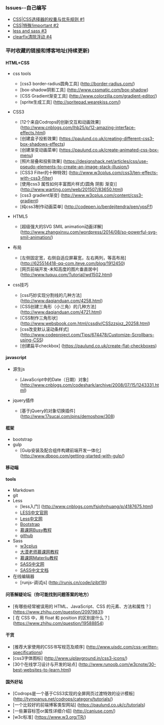 ### Issues--自己编写
- [CSS|CSS选择器的权重与优先规则 #1](https://github.com/Demy-ouyang/blog/issues/1)
- [CSS|特殊!important #2](https://github.com/Demy-ouyang/blog/issues/2)
- [less and sass #3](https://github.com/Demy-ouyang/blog/issues/3)
- [clearfix清除浮动 #4](https://github.com/Demy-ouyang/blog/issues)

### 平时收藏的链接和博客地址(持续更新)

#### HTML+CSS
 - css tools
    * [css3 border-radius圆角工具] (http://border-radius.com/)
    * [box-shadow阴影工具] (http://www.cssmatic.com/box-shadow)
    * [CSS Gradient渐变工具] (http://www.colorzilla.com/gradient-editor/)
    * [sprite生成工具] (http://spritepad.wearekiss.com/)

 
 - CSS3
    * [12个来自Codrops的创新交互和动画效果] (http://www.cnblogs.com/lhb25/p/12-amazing-interface-effects.html)
    * [创建盒子投影效果] (https://paulund.co.uk/creating-different-css3-box-shadows-effects)
    * [创建渐变动画菜单] (https://paulund.co.uk/create-animated-css-box-menu)
    * [照片层叠和投影效果] (https://designshack.net/articles/css/use-pseudo-elements-to-create-an-image-stack-illusion/)
    * [CSS3 Filter的十种特效] (http://www.w3cplus.com/css3/ten-effects-with-css3-filter)
    * [使用css3 属性如何丰富图片样式(圆角 阴影 渐变)] (http://www.warting.com/web/201507/83650.html)
    * [css3 gradient渐变] (http://www.w3cplus.com/content/css3-gradient)
    * [纯css3制作动画菜单] (http://codepen.io/berdejitendra/pen/ypsFf)

 - HTML5
   * [超级强大的SVG SMIL animation动画详解] (http://www.zhangxinxu.com/wordpress/2014/08/so-powerful-svg-smil-animation/)
 - 布局
    * [左侧固定宽，右侧自适应屏幕宽，左右两列，等高布局] (http://625514418-qq-com.iteye.com/blog/1912450)
    * [网页前端开发-未知高度的图片垂直居中] (http://www.tuquu.com/Tutorial/wd1502.html)
 - css技巧
    * [css巧妙实现分割线的几种方法] (http://www.daqianduan.com/4258.html) 
    * [CSS创建三角形（小三角）的几种方法] (http://www.daqianduan.com/4721.html)
    * [CSS制作三角形状] (http://www.websbook.com.html/cssdiv/CSSzzsjxz_20258.html)
    * [css改变默认滚动条样式] (http://www.codeproject.com/Tips/674478/Customize-Scrollbars-using-CSS)
    * [创建扁平checkbox] (https://paulund.co.uk/create-flat-checkboxes)


#### javascript
  - 源生js
    * [JavaScript中的Date（日期）对象] (http://www.cnblogs.com/codeshark/archive/2008/07/15/1243331.html)

  - jquery插件
    * [基于jQuery的对象切换插件] (http://www.17sucai.com/pins/demoshow/308)
    

#### 框架
 - bootstrap
 - gulp
     * [Gulp安装及配合组件构建前端开发一体化] (http://www.dbpoo.com/getting-started-with-gulp/)

#### 移动端


#### tools
 - Markdown
 - git
 - Less
    * [less入门]  (http://www.cnblogs.com/fsjohnhuang/p/4187675.html)
    * [LESS中文官网](http://www.1024i.com/demo/less/)
    * [Less中文网](http://lesscss.cn)
    * [Bootstrap](http://www.bootcss.com/p/lesscss/)
    * [慕课网Busy教程](http://www.imooc.com/learn/102，http://www.imooc.com/learn/61)
    * [github](https://github.com/less/less.js)
 - Sass
    * [w3cplus](http://www.w3cplus.com/sassguide/)
    * [大漠老师慕课网教程](http://www.imooc.com/learn/311，http://www.imooc.com/learn/436)
    * [慕课网Materliu教程](http://www.imooc.com/learn/364)
    * [SASS中文网](http://www.sasschina.com)
    * [SASS中文文档](http://sass.bootcss.com)
 - 在线编辑器
    * [runjs-调试js] (http://runjs.cn/code/izibt19i)
 

#### 问答解疑论坛（你可能找到问题答案的地方）
 - [有哪些经常被误用的 HTML、JavaScript、CSS 的元素、方法和属性？] (https://www.zhihu.com/question/20979831)
 - [ 在 CSS 中，用 float 和 position 的区别是什么？] (https://www.zhihu.com/question/19588854)

#### 干货
 - [推荐大家使用的CSS书写规范及顺序] (http://www.uisdc.com/css-written-specifications)
 - [css3字体图标] (http://www.uiplayground.in/css3-icons/)
 - [30个在线学习设计与开发的站点] (http://www.runoob.com/w3cnote/30-best-websites-to-learn.html)

#### 国外好站

 - [Codrops是一个基于CSS3实现的全屏网页过渡特效的设计模板] (http://tympanus.net/codrops/category/tutorials/)
 - [一个比较好的前端博客类型网站] (https://paulund.co.uk/c/tutorials)
 - [一些兼容标签or属性详细介绍] (http://caniuse.com/)
 - [w3c标准] (https://www.w3.org/TR/)

 
